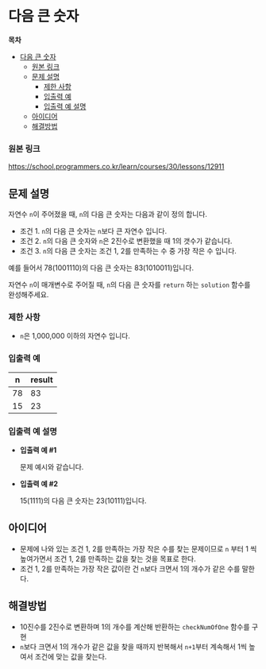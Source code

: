 # 다음 큰 숫자

**목차**

- [다음 큰 숫자](#다음-큰-숫자)
  - [원본 링크](#원본-링크)
  - [문제 설명](#문제-설명)
    - [제한 사항](#제한-사항)
    - [입출력 예](#입출력-예)
    - [입출력 예 설명](#입출력-예-설명)
  - [아이디어](#아이디어)
  - [해결방법](#해결방법)

### 원본 링크

https://school.programmers.co.kr/learn/courses/30/lessons/12911

## 문제 설명

자연수 `n`이 주어졌을 때, `n`의 다음 큰 숫자는 다음과 같이 정의 합니다.

- 조건 1. `n`의 다음 큰 숫자는 `n`보다 큰 자연수 입니다.
- 조건 2. `n`의 다음 큰 숫자와 `n`은 2진수로 변환했을 때 1의 갯수가 같습니다.
- 조건 3. `n`의 다음 큰 숫자는 조건 1, 2를 만족하는 수 중 가장 작은 수 입니다.

예를 들어서 78(1001110)의 다음 큰 숫자는 83(1010011)입니다.

자연수 `n`이 매개변수로 주어질 때, `n`의 다음 큰 숫자를 `return` 하는 `solution` 함수를 완성해주세요.

### 제한 사항

- `n`은 1,000,000 이하의 자연수 입니다.

### 입출력 예

| n   | result |
| --- | ------ |
| 78  | 83     |
| 15  | 23     |

### 입출력 예 설명

- **입출력 예 #1**

  문제 예시와 같습니다.

- **입출력 예 #2**

  15(1111)의 다음 큰 숫자는 23(10111)입니다.

## 아이디어

- 문제에 나와 있는 조건 1, 2를 만족하는 가장 작은 수를 찾는 문제이므로 `n` 부터 1 씩 높여가면서 조건 1, 2를 만족하는 값을 찾는 것을 목표로 한다.
- 조건 1, 2를 만족하는 가장 작은 값이란 건 `n`보다 크면서 1의 개수가 같은 수를 말한다.

## 해결방법

- 10진수를 2진수로 변환하며 1의 개수를 계산해 반환하는 `checkNumOfOne` 함수를 구현
- `n`보다 크면서 1의 개수가 같은 값을 찾을 때까지 반복해서 `n+1`부터 계속해서 1씩 높여서 조건에 맞는 값을 찾는다.
